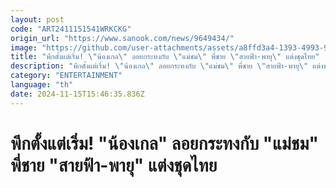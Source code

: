 ```yaml
---
layout: post
code: "ART2411151541WRKCKG"
origin_url: "https://www.sanook.com/news/9649434/"
image: "https://github.com/user-attachments/assets/a8ffd3a4-1393-4993-97d2-a88234b82e4b"
title: "พีกตั้งแต่เริ่ม! \"น้องเกล\" ลอยกระทงกับ \"แม่ชม\" พี่ชาย \"สายฟ้า-พายุ\" แต่งชุดไทย"
description: "พีกตั้งแต่เริ่ม! \"น้องเกล\" ลอยกระทงกับ \"แม่ชม\" พี่ชาย \"สายฟ้า-พายุ\" แต่งชุดไทย"
category: "ENTERTAINMENT"
language: "th"
date: 2024-11-15T15:46:35.836Z
---
```


# พีกตั้งแต่เริ่ม! "น้องเกล" ลอยกระทงกับ "แม่ชม" พี่ชาย "สายฟ้า-พายุ" แต่งชุดไทย